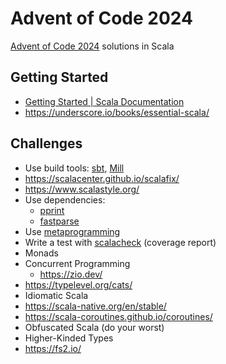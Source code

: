 # Advent of Code 2024

[Advent of Code 2024](https://adventofcode.com/2024) solutions in Scala

## Getting Started

- [Getting Started | Scala Documentation](https://docs.scala-lang.org/getting-started/install-scala.html)
- https://underscore.io/books/essential-scala/

## Challenges

- Use build tools: [sbt](https://www.scala-sbt.org/), [Mill](https://mill-build.org/)
- https://scalacenter.github.io/scalafix/
- https://www.scalastyle.org/
- Use dependencies:
  - [pprint](https://com-lihaoyi.github.io/PPrint/)
  - [fastparse](https://github.com/com-lihaoyi/fastparse)
- Use [metaprogramming](https://docs.scala-lang.org/scala3/reference/metaprogramming/index.html)
- Write a test with [scalacheck](https://index.scala-lang.org/typelevel/scalacheck) (coverage report)
- Monads
- Concurrent Programming
  - https://zio.dev/
- https://typelevel.org/cats/
- Idiomatic Scala
- https://scala-native.org/en/stable/
- https://scala-coroutines.github.io/coroutines/
- Obfuscated Scala (do your worst)
- Higher-Kinded Types
- https://fs2.io/

